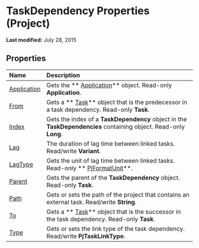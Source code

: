 
# TaskDependency Properties (Project)

 **Last modified:** July 28, 2015


## Properties



|**Name**|**Description**|
|:-----|:-----|
| [Application](86e0bda9-123b-989d-e173-4d7224fc36b9.md)|Gets the  ** [Application](8eb91712-7784-a102-38c0-19bb056c27e9.md)** object. Read-only **Application**.|
| [From](76127fff-e8c0-f5b4-da5b-510a5f2222fa.md)|Gets a  ** [Task](bc6bb4a5-95a6-9d1f-3e28-92b9548a544a.md)** object that is the predecessor in a task dependency. Read-only **Task**.|
| [Index](709c6af8-e383-8d41-e4d5-2e928d450905.md)|Gets the index of a  **TaskDependency** object in the **TaskDependencies** containing object. Read-only **Long**.|
| [Lag](d3370ea3-5485-24d5-e363-ec4b5a0ec95b.md)|The duration of lag time between linked tasks. Read/write  **Variant**.|
| [LagType](0c055a94-ea5f-1267-0b61-d3a50c6bc9b4.md)|Gets the unit of lag time between linked tasks. Read-only  ** [PjFormatUnit](51cbe9ff-f4af-c02b-365a-e1db0ee1fb57.md)**.|
| [Parent](74ee0cd7-07cd-6be3-1e11-06b0eede5373.md)|Gets the parent of the  **TaskDependency** object. Read-only **Task**.|
| [Path](d6007a61-9079-7a19-93ea-94f3d6e880f1.md)|Gets or sets the path of the project that contains an external task. Read/write  **String**.|
| [To](b2b26a7c-cbbd-c61c-a598-a04d9628fe0f.md)|Gets a  ** [Task](bc6bb4a5-95a6-9d1f-3e28-92b9548a544a.md)** object that is the successor in the task dependency. Read-only **Task**.|
| [Type](fb8203b5-72ab-8b10-6698-461a75fce588.md)|Gets or sets the link type of the task dependency. Read/write  **PjTaskLinkType**.|
